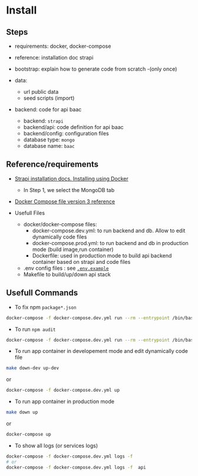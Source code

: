 # Install

## Steps
* requirements: docker, docker-compose
* reference: installation doc strapi
* bootstrap: explain how to generate code from scratch -(only once)
* data:
  * url public data
  * seed scripts (import)

* backend: code for api baac
  * backend: `strapi`
  * backend/api: code definition for api baac
  * backend/config: configuration files
  * database type: `mongo`
  * database name: `baac`

## Reference/requirements
- [Strapi installation docs. Installing using Docker](https://strapi.io/documentation/v3.x/installation/docker.html)
  - In Step 1, we select the MongoDB tab
- [Docker Compose file version 3 reference](https://docs.docker.com/compose/compose-file/)

- Usefull Files
  - docker/docker-compose files:
    - docker-compose.dev.yml: to run backend and db. Allow to edit dynamically code files
    - docker-compose.prod.yml: to run backend and db in production mode (build image,run container)
    - Dockerfile: used in production mode to build api backend container based on strapi and code files
  - .env config files : see [`.env.example`](.env.example)
  - Makefile to build/up/down api stack

## Usefull Commands

* To fix npm `package*.json`
```bash
docker-compose -f docker-compose.dev.yml run --rm --entrypoint /bin/bash api -c "npm install"
```

* To run `npm audit`
```bash
docker-compose -f docker-compose.dev.yml run --rm --entrypoint /bin/bash api -c "npm audit"
```

* To run app container in developement mode and edit dynamically code file
```bash
make down-dev up-dev
```
or
```bash
docker-compose -f docker-compose.dev.yml up
```

* To run app container in production mode

```bash
make down up
```
or
```bash
docker-compose up
```

* To show all logs (or services logs)
```bash
docker-compose -f docker-compose.dev.yml logs -f 
# or
docker-compose -f docker-compose.dev.yml logs -f  api
```
